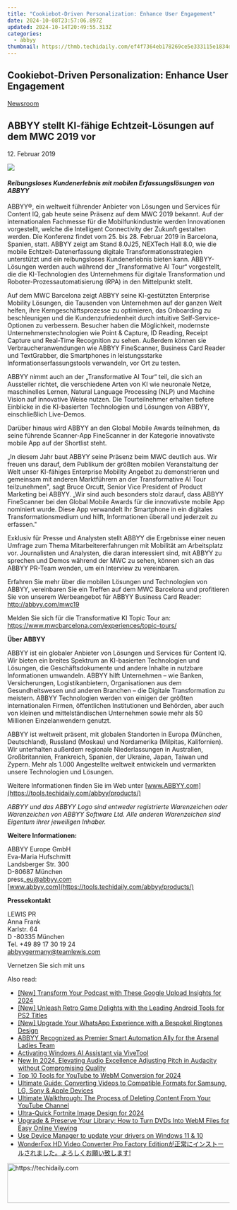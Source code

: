 ```yaml
---
title: "Cookiebot-Driven Personalization: Enhance User Engagement"
date: 2024-10-08T23:57:06.897Z
updated: 2024-10-14T20:49:55.313Z
categories:
  - abbyy
thumbnail: https://thmb.techidaily.com/ef4f7364eb178269ce5e333115e1834d8d6af4b37108b148f724431123b9f7ea.jpg
---
```


## Cookiebot-Driven Personalization: Enhance User Engagement

[Newsroom](https://tools.techidaily.com/abbyy/products/)

## ABBYY stellt KI-fähige Echtzeit-Lösungen auf dem MWC 2019 vor

12\. Februar 2019

![](https://content.abbyy.com/-/media/project/abbyy/abbyy/branchtemplates/shutterstock_1272462163_1296-x-729.jpg?h=729&iar=0&w=1296)

#### _Reibungsloses Kundenerlebnis mit mobilen Erfassungslösungen von ABBYY_ 

ABBYY®, ein weltweit führender Anbieter von Lösungen und Services für Content IQ, gab heute seine Präsenz auf dem MWC 2019 bekannt. Auf der internationalen Fachmesse für die Mobilfunkindustrie werden Innovationen vorgestellt, welche die Intelligent Connectivity der Zukunft gestalten werden. Die Konferenz findet vom 25\. bis 28\. Februar 2019 in Barcelona, Spanien, statt. ABBYY zeigt am Stand 8.0J25, NEXTech Hall 8.0, wie die mobile Echtzeit-Datenerfassung digitale Transformationsstrategien unterstützt und ein reibungsloses Kundenerlebnis bieten kann. ABBYY-Lösungen werden auch während der „Transformative AI Tour“ vorgestellt, die die KI-Technologien des Unternehmens für digitale Transformation und Roboter-Prozessautomatisierung (RPA) in den Mittelpunkt stellt.

Auf dem MWC Barcelona zeigt ABBYY seine KI-gestützten Enterprise Mobility Lösungen, die Tausenden von Unternehmen auf der ganzen Welt helfen, ihre Kerngeschäftsprozesse zu optimieren, das Onboarding zu beschleunigen und die Kundenzufriedenheit durch intuitive Self-Service-Optionen zu verbessern. Besucher haben die Möglichkeit, modernste Unternehmenstechnologien wie Point & Capture, ID Reading, Receipt Capture und Real-Time Recognition zu sehen. Außerdem können sie Verbraucheranwendungen wie ABBYY FineScanner, Business Card Reader und TextGrabber, die Smartphones in leistungsstarke Informationserfassungstools verwandeln, vor Ort zu testen.

ABBYY nimmt auch an der „Transformative AI Tour“ teil, die sich an Aussteller richtet, die verschiedene Arten von KI wie neuronale Netze, maschinelles Lernen, Natural Language Processing (NLP) und Machine Vision auf innovative Weise nutzen. Die Tourteilnehmer erhalten tiefere Einblicke in die KI-basierten Technologien und Lösungen von ABBYY, einschließlich Live-Demos.

Darüber hinaus wird ABBYY an den Global Mobile Awards teilnehmen, da seine führende Scanner-App FineScanner in der Kategorie innovativste mobile App auf der Shortlist steht.

„In diesem Jahr baut ABBYY seine Präsenz beim MWC deutlich aus. Wir freuen uns darauf, dem Publikum der größten mobilen Veranstaltung der Welt unser KI-fähiges Enterprise Mobility Angebot zu demonstrieren und gemeinsam mit anderen Marktführern an der Transformative AI Tour teilzunehmen", sagt Bruce Orcutt, Senior Vice President of Product Marketing bei ABBYY. „Wir sind auch besonders stolz darauf, dass ABBYY FineScanner bei den Global Mobile Awards für die innovativste mobile App nominiert wurde. Diese App verwandelt Ihr Smartphone in ein digitales Transformationsmedium und hilft, Informationen überall und jederzeit zu erfassen."

Exklusiv für Presse und Analysten stellt ABBYY die Ergebnisse einer neuen Umfrage zum Thema Mitarbeitererfahrungen mit Mobilität am Arbeitsplatz vor. Journalisten und Analysten, die daran interessiert sind, mit ABBYY zu sprechen und Demos während der MWC zu sehen, können sich an das ABBYY PR-Team wenden, um ein Interview zu vereinbaren.

Erfahren Sie mehr über die mobilen Lösungen und Technologien von ABBYY, vereinbaren Sie ein Treffen auf dem MWC Barcelona und profitieren Sie von unserem Werbeangebot für ABBYY Business Card Reader: http://abbyy.com/mwc19

Melden Sie sich für die Transformative KI Topic Tour an: <https://www.mwcbarcelona.com/experiences/topic-tours/>

**Über ABBYY**

ABBYY ist ein globaler Anbieter von Lösungen und Services für Content IQ. Wir bieten ein breites Spektrum an KI-basierten Technologien und Lösungen, die Geschäftsdokumente und andere Inhalte in nutzbare Informationen umwandeln. ABBYY hilft Unternehmen – wie Banken, Versicherungen, Logistikanbietern, Organisationen aus dem Gesundheitswesen und anderen Branchen – die Digitale Transformation zu meistern. ABBYY Technologien werden von einigen der größten internationalen Firmen, öffentlichen Institutionen und Behörden, aber auch von kleinen und mittelständischen Unternehmen sowie mehr als 50 Millionen Einzelanwendern genutzt.

ABBYY ist weltweit präsent, mit globalen Standorten in Europa (München, Deutschland), Russland (Moskau) und Nordamerika (Milpitas, Kalifornien). Wir unterhalten außerdem regionale Niederlassungen in Australien, Großbritannien, Frankreich, Spanien, der Ukraine, Japan, Taiwan und Zypern. Mehr als 1.000 Angestellte weltweit entwickeln und vermarkten unsere Technologien und Lösungen.

Weitere Informationen finden Sie im Web unter [www.ABBYY.com](https://tools.techidaily.com/abbyy/products/)

_ABBYY und das ABBYY Logo sind entweder registrierte Warenzeichen oder Warenzeichen von ABBYY Software Ltd. Alle anderen Warenzeichen sind Eigentum ihrer jeweiligen Inhaber._

  
**Weitere Informationen:**

ABBYY Europe GmbH  
Eva-Maria Hufschmitt  
Landsberger Str. 300  
D-80687 München  
press\_eu@abbyy.com  
[www.abbyy.com](https://tools.techidaily.com/abbyy/products/)

**Pressekontakt**

LEWIS PR  
Anna Frank  
Karlstr. 64  
D -80335 München  
Tel. +49 89 17 30 19 24  
[abbyygermany@teamlewis.com](https://tools.techidaily.com/abbyy/products/)

  
Vernetzen Sie sich mit uns

<ins class="adsbygoogle"
     style="display:block"
     data-ad-format="autorelaxed"
     data-ad-client="ca-pub-7571918770474297"
     data-ad-slot="1223367746"></ins>

<ins class="adsbygoogle"
     style="display:block"
     data-ad-client="ca-pub-7571918770474297"
     data-ad-slot="8358498916"
     data-ad-format="auto"
     data-full-width-responsive="true"></ins>

<span class="atpl-alsoreadstyle">Also read:</span>
<div><ul>
<li><a href="https://fox-cloud.techidaily.com/new-transform-your-podcast-with-these-google-upload-insights-for-2024/"><u>[New] Transform Your Podcast with These Google Upload Insights for 2024</u></a></li>
<li><a href="https://visual-screen-recording.techidaily.com/new-unleash-retro-game-delights-with-the-leading-android-tools-for-ps2-titles/"><u>[New] Unleash Retro Game Delights with the Leading Android Tools for PS2 Titles</u></a></li>
<li><a href="https://some-guidance.techidaily.com/new-upgrade-your-whatsapp-experience-with-a-bespokel-ringtones-design/"><u>[New] Upgrade Your WhatsApp Experience with a Bespokel Ringtones Design</u></a></li>
<li><a href="https://discover-advanced.techidaily.com/abbyy-recognized-as-premier-smart-automation-ally-for-the-arsenal-ladies-team/"><u>ABBYY Recognized as Premier Smart Automation Ally for the Arsenal Ladies Team</u></a></li>
<li><a href="https://win11.techidaily.com/activating-windows-ai-assistant-via-vivetool/"><u>Activating Windows AI Assistant via ViveTool</u></a></li>
<li><a href="https://sound-optimizing.techidaily.com/new-in-2024-elevating-audio-excellence-adjusting-pitch-in-audacity-without-compromising-quality/"><u>New In 2024, Elevating Audio Excellence Adjusting Pitch in Audacity without Compromising Quality</u></a></li>
<li><a href="https://facebook-record-videos.techidaily.com/top-10-tools-for-youtube-to-webm-conversion-for-2024/"><u>Top 10 Tools for YouTube to WebM Conversion for 2024</u></a></li>
<li><a href="https://discover-advanced.techidaily.com/ultimate-guide-converting-videos-to-compatible-formats-for-samsung-lg-sony-and-apple-devices/"><u>Ultimate Guide: Converting Videos to Compatible Formats for Samsung, LG, Sony & Apple Devices</u></a></li>
<li><a href="https://discover-advanced.techidaily.com/ultimate-walkthrough-the-process-of-deleting-content-from-your-youtube-channel/"><u>Ultimate Walkthrough: The Process of Deleting Content From Your YouTube Channel</u></a></li>
<li><a href="https://youtube-data.techidaily.com/-quick-fortnite-image-design-for-2024/"><u>Ultra-Quick Fortnite Image Design for 2024</u></a></li>
<li><a href="https://discover-advanced.techidaily.com/upgrade-and-preserve-your-library-how-to-turn-dvds-into-webm-files-for-easy-online-viewing/"><u>Upgrade & Preserve Your Library: How to Turn DVDs Into WebM Files for Easy Online Viewing</u></a></li>
<li><a href="https://techidaily.com/use-device-manager-to-update-your-drivers-on-windows-11-and-10-by-drivereasy-guide/"><u>Use Device Manager to update your drivers on Windows 11 & 10</u></a></li>
<li><a href="https://discover-advanced.techidaily.com/wonderfox-hd-video-converter-pro-factory-edition/"><u>WonderFox HD Video Converter Pro Factory Editionが正常にインストールされました。よろしくお願い致します!</u></a></li>
</ul></div>

<!-- affiliate ads begin -->
<a href="https://aligracehair.sjv.io/c/5597632/2087253/19272" target="_top" id="2087253">
  <img src="//a.impactradius-go.com/display-ad/19272-2087253" border="0" alt="https://techidaily.com" width="728" height="90"/>
</a>
<img height="0" width="0" src="https://aligracehair.sjv.io/i/5597632/2087253/19272" style="position:absolute;visibility:hidden;" border="0" />
<!-- affiliate ads end -->

